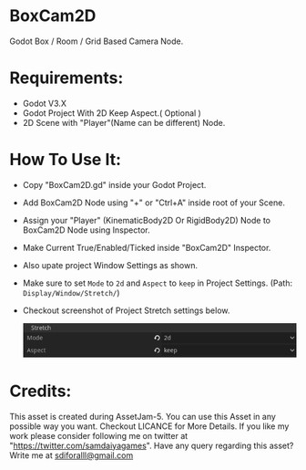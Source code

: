 # BoxCam2D
Godot Box / Room / Grid Based Camera Node.

# Requirements:
* Godot V3.X
* Godot Project With 2D Keep Aspect.( Optional )
* 2D Scene with "Player"(Name can be different) Node.

# How To Use It:
* Copy "BoxCam2D.gd" inside your Godot Project.
* Add BoxCam2D Node using "+" or "Ctrl+A" inside root of your Scene.
* Assign your "Player" (KinematicBody2D Or RigidBody2D) Node to BoxCam2D Node using Inspector.
* Make Current True/Enabled/Ticked inside "BoxCam2D" Inspector.
* Also upate project Window Settings as shown.
* Make sure to set `Mode` to `2d` and `Aspect` to `keep` in Project Settings. (Path: `Display/Window/Stretch/`)
* Checkout screenshot of Project Stretch settings below.

  ![window settings](img/window_settings.png)


# Credits:
This asset is created during AssetJam-5. You can use this Asset in any possible way you want.
Checkout LICANCE for More Details.
If you like my work please consider following me on twitter at "https://twitter.com/samdaiyagames".
Have any query regarding this asset? Write me at sdiforalll@gmail.com
